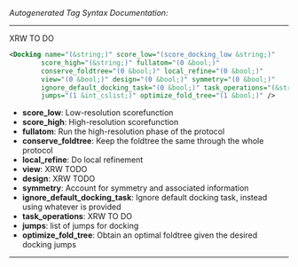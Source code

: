 <!-- THIS IS AN AUTOGENERATED FILE: Don't edit it directly, instead change the schema definition in the code itself. -->

_Autogenerated Tag Syntax Documentation:_

---
XRW TO DO

```xml
<Docking name="(&string;)" score_low="(score_docking_low &string;)"
        score_high="(&string;)" fullatom="(0 &bool;)"
        conserve_foldtree="(0 &bool;)" local_refine="(0 &bool;)"
        view="(0 &bool;)" design="(0 &bool;)" symmetry="(0 &bool;)"
        ignore_default_docking_task="(0 &bool;)" task_operations="(&string;)"
        jumps="(1 &int_cslist;)" optimize_fold_tree="(1 &bool;)" />
```

-   **score_low**: Low-resolution scorefunction
-   **score_high**: High-resolution scorefunction
-   **fullatom**: Run the high-resolution phase of the protocol
-   **conserve_foldtree**: Keep the foldtree the same through the whole protocol
-   **local_refine**: Do local refinement
-   **view**: XRW TODO
-   **design**: XRW TODO
-   **symmetry**: Account for symmetry and associated information
-   **ignore_default_docking_task**: Ignore default docking task, instead using whatever is provided
-   **task_operations**: XRW TO DO
-   **jumps**: list of jumps for docking
-   **optimize_fold_tree**: Obtain an optimal foldtree given the desired docking jumps

---
